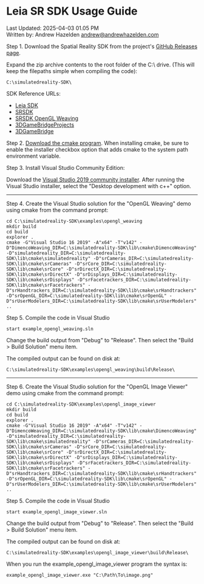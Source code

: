 # Leia SR SDK Usage Guide

Last Updated: 2025-04-03 01.05 PM   
Written by: Andrew Hazelden <andrew@andrewhazelden.com>  

Step 1. Download the Spatial Reality SDK from the project's [GitHub Releases page](https://github.com/LeiaInc/LeiaSR-Windows-Releases/releases).

Expand the zip archive contents to the root folder of the C:\ drive. (This will keep the filepaths simple when compiling the code):

    C:\simulatedreality-SDK\

SDK Reference URLs:

- [Leia SDK](https://support.leiainc.com/sdk)
- [SRSDK](https://leiainc.github.io/SRSDK-Doxygen-Documentation/)
- [SRSDK OpenGL Weaving](https://leiainc.github.io/SRSDK-Doxygen-Documentation/opengl_weaving.html)
- [3DGameBridgeProjects](https://github.com/LeiaInc/3DGameBridgeProjects)
- [3DGameBridge](https://github.com/BramTeurlings/3DGameBridge/issues/76)

Step 2. [Download the cmake program](https://cmake.org/download/). When installing cmake, be sure to enable the installer checkbox option that adds cmake to the system path environment variable.


Step 3. Install Visual Studio Community Edition:

Download the [Visual Studio 2019 community installer](https://aka.ms/vs/16/release/vs_community.exe). After running the Visual Studio installer, select the "Desktop development with c++" option.

* * * * * * * * * * * * * * * * * * * * * * * * * * * * * * * * * * * * 

Step 4. Create the Visual Studio solution for the "OpenGL Weaving" demo using cmake from the command prompt:

    cd C:\simulatedreality-SDK\examples\opengl_weaving
    mkdir build
    cd build
    explorer .
    cmake -G"Visual Studio 16 2019" -A"x64" -T"v142" -D"DimencoWeaving_DIR=C:\simulatedreality-SDK\lib\cmake\DimencoWeaving" -D"simulatedreality_DIR=C:\simulatedreality-SDK\lib\cmake\simulatedreality" -D"srCameras_DIR=C:\simulatedreality-SDK\lib\cmake\srCameras" -D"srCore_DIR=C:\simulatedreality-SDK\lib\cmake\srCore" -D"srDirectX_DIR=C:\simulatedreality-SDK\lib\cmake\srDirectX" -D"srDisplays_DIR=C:\simulatedreality-SDK\lib\cmake\srDisplays" -D"srFacetrackers_DIR=C:\simulatedreality-SDK\lib\cmake\srFacetrackers" -D"srHandtrackers_DIR=C:\simulatedreality-SDK\lib\cmake\srHandtrackers" -D"srOpenGL_DIR=C:\simulatedreality-SDK\lib\cmake\srOpenGL" -D"srUserModelers_DIR=C:\simulatedreality-SDK\lib\cmake\srUserModelers" ..

Step 5. Compile the code in Visual Studio

    start example_opengl_weaving.sln

Change the build output from "Debug" to "Release". Then select the "Build > Build Solution" menu item.

The compiled output can be found on disk at:

    C:\simulatedreality-SDK\examples\opengl_weaving\build\Release\

* * * * * * * * * * * * * * * * * * * * * * * * * * * * * * * * * * * * 

Step 6. Create the Visual Studio solution for the "OpenGL Image Viewer" demo using cmake from the command prompt:

    cd C:\simulatedreality-SDK\examples\opengl_image_viewer
    mkdir build
    cd build
    explorer .
    cmake -G"Visual Studio 16 2019" -A"x64" -T"v142" -D"DimencoWeaving_DIR=C:\simulatedreality-SDK\lib\cmake\DimencoWeaving" -D"simulatedreality_DIR=C:\simulatedreality-SDK\lib\cmake\simulatedreality" -D"srCameras_DIR=C:\simulatedreality-SDK\lib\cmake\srCameras" -D"srCore_DIR=C:\simulatedreality-SDK\lib\cmake\srCore" -D"srDirectX_DIR=C:\simulatedreality-SDK\lib\cmake\srDirectX" -D"srDisplays_DIR=C:\simulatedreality-SDK\lib\cmake\srDisplays" -D"srFacetrackers_DIR=C:\simulatedreality-SDK\lib\cmake\srFacetrackers" -D"srHandtrackers_DIR=C:\simulatedreality-SDK\lib\cmake\srHandtrackers" -D"srOpenGL_DIR=C:\simulatedreality-SDK\lib\cmake\srOpenGL" -D"srUserModelers_DIR=C:\simulatedreality-SDK\lib\cmake\srUserModelers" ..

Step 5. Compile the code in Visual Studio

    start example_opengl_image_viewer.sln

Change the build output from "Debug" to "Release". Then select the "Build > Build Solution" menu item.

The compiled output can be found on disk at:

    C:\simulatedreality-SDK\examples\opengl_image_viewer\build\Release\

When you run the example_opengl_image_viewer program the syntax is:

    example_opengl_image_viewer.exe "C:\Path\To\image.png"

